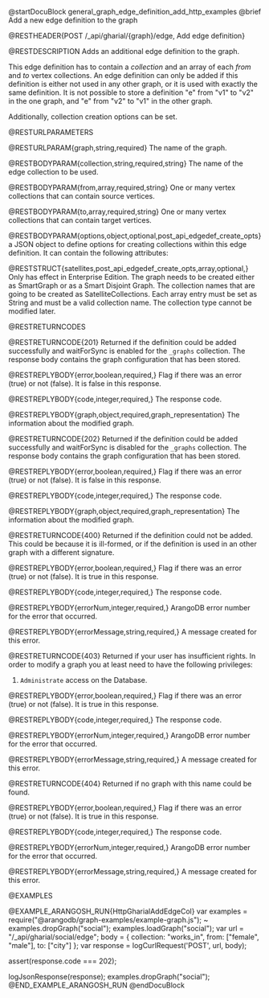 @startDocuBlock general_graph_edge_definition_add_http_examples
@brief Add a new edge definition to the graph

@RESTHEADER{POST /_api/gharial/{graph}/edge, Add edge definition}

@RESTDESCRIPTION
Adds an additional edge definition to the graph.

This edge definition has to contain a *collection* and an array of
each *from* and *to* vertex collections.  An edge definition can only
be added if this definition is either not used in any other graph, or
it is used with exactly the same definition. It is not possible to
store a definition "e" from "v1" to "v2" in the one graph, and "e"
from "v2" to "v1" in the other graph.

Additionally, collection creation options can be set.

@RESTURLPARAMETERS

@RESTURLPARAM{graph,string,required}
The name of the graph.

@RESTBODYPARAM{collection,string,required,string}
The name of the edge collection to be used.

@RESTBODYPARAM{from,array,required,string}
One or many vertex collections that can contain source vertices.

@RESTBODYPARAM{to,array,required,string}
One or many vertex collections that can contain target vertices.

@RESTBODYPARAM{options,object,optional,post_api_edgedef_create_opts}
a JSON object to define options for creating collections within this
edge definition. It can contain the following attributes:

@RESTSTRUCT{satellites,post_api_edgedef_create_opts,array,optional,}
Only has effect in Enterprise Edition. The graph needs to be created either
as SmartGraph or as a Smart Disjoint Graph. The collection names that are
going to be created as SatelliteCollections. Each array entry must be set
as String and must be a valid collection name. The collection type cannot
be modified later.

@RESTRETURNCODES

@RESTRETURNCODE{201}
Returned if the definition could be added successfully and
waitForSync is enabled for the `_graphs` collection.
The response body contains the graph configuration that has been stored.

@RESTREPLYBODY{error,boolean,required,}
Flag if there was an error (true) or not (false).
It is false in this response.

@RESTREPLYBODY{code,integer,required,}
The response code.

@RESTREPLYBODY{graph,object,required,graph_representation}
The information about the modified graph.

@RESTRETURNCODE{202}
Returned if the definition could be added successfully and
waitForSync is disabled for the `_graphs` collection.
The response body contains the graph configuration that has been stored.

@RESTREPLYBODY{error,boolean,required,}
Flag if there was an error (true) or not (false).
It is false in this response.

@RESTREPLYBODY{code,integer,required,}
The response code.

@RESTREPLYBODY{graph,object,required,graph_representation}
The information about the modified graph.

@RESTRETURNCODE{400}
Returned if the definition could not be added.
This could be because it is ill-formed, or
if the definition is used in an other graph with a different signature.

@RESTREPLYBODY{error,boolean,required,}
Flag if there was an error (true) or not (false).
It is true in this response.

@RESTREPLYBODY{code,integer,required,}
The response code.

@RESTREPLYBODY{errorNum,integer,required,}
ArangoDB error number for the error that occurred.

@RESTREPLYBODY{errorMessage,string,required,}
A message created for this error.

@RESTRETURNCODE{403}
Returned if your user has insufficient rights.
In order to modify a graph you at least need to have the following privileges:<br>
  1. `Administrate` access on the Database.

@RESTREPLYBODY{error,boolean,required,}
Flag if there was an error (true) or not (false).
It is true in this response.

@RESTREPLYBODY{code,integer,required,}
The response code.

@RESTREPLYBODY{errorNum,integer,required,}
ArangoDB error number for the error that occurred.

@RESTREPLYBODY{errorMessage,string,required,}
A message created for this error.

@RESTRETURNCODE{404}
Returned if no graph with this name could be found.

@RESTREPLYBODY{error,boolean,required,}
Flag if there was an error (true) or not (false).
It is true in this response.

@RESTREPLYBODY{code,integer,required,}
The response code.

@RESTREPLYBODY{errorNum,integer,required,}
ArangoDB error number for the error that occurred.

@RESTREPLYBODY{errorMessage,string,required,}
A message created for this error.

@EXAMPLES

@EXAMPLE_ARANGOSH_RUN{HttpGharialAddEdgeCol}
  var examples = require("@arangodb/graph-examples/example-graph.js");
~ examples.dropGraph("social");
  examples.loadGraph("social");
  var url = "/_api/gharial/social/edge";
  body = {
    collection: "works_in",
    from: ["female", "male"],
    to: ["city"]
  };
  var response = logCurlRequest('POST', url, body);

  assert(response.code === 202);

  logJsonResponse(response);
  examples.dropGraph("social");
@END_EXAMPLE_ARANGOSH_RUN
@endDocuBlock
